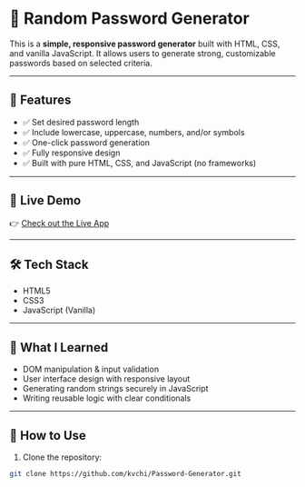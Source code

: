 # 🔐 Random Password Generator

This is a **simple, responsive password generator** built with HTML, CSS, and vanilla JavaScript. It allows users to generate strong, customizable passwords based on selected criteria.

---

## 🚀 Features

- ✅ Set desired password length
- ✅ Include lowercase, uppercase, numbers, and/or symbols
- ✅ One-click password generation
- ✅ Fully responsive design
- ✅ Built with pure HTML, CSS, and JavaScript (no frameworks)

---

## 🔗 Live Demo

👉 [Check out the Live App](https://kvchi.github.io/Password-Generator/)

---

## 🛠️ Tech Stack

- HTML5
- CSS3
- JavaScript (Vanilla)

---

## 🧠 What I Learned

- DOM manipulation & input validation
- User interface design with responsive layout
- Generating random strings securely in JavaScript
- Writing reusable logic with clear conditionals

---

## 📂 How to Use

1. Clone the repository:
```bash
git clone https://github.com/kvchi/Password-Generator.git
